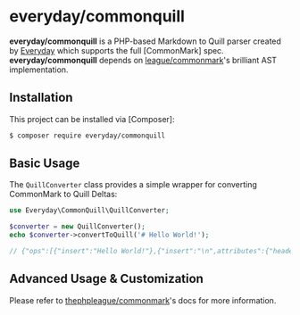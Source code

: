 # everyday/commonquill

**everyday/commonquill** is a PHP-based Markdown to Quill parser created by [Everyday](https://everyday.no) which supports the full [CommonMark] spec. **everyday/commonquill** depends on [league/commonmark](https://github.com/thephpleague/commonmark/)'s brilliant AST implementation.

## Installation

This project can be installed via [Composer]:

``` bash
$ composer require everyday/commonquill
```

## Basic Usage

The `QuillConverter` class provides a simple wrapper for converting CommonMark to Quill Deltas:

```php
use Everyday\CommonQuill\QuillConverter;

$converter = new QuillConverter();
echo $converter->convertToQuill('# Hello World!');

// {"ops":[{"insert":"Hello World!"},{"insert":"\n",attributes":{"header":1}}]}
```

## Advanced Usage & Customization

Please refer to [thephpleague/commonmark](https://github.com/thephpleague/commonmark/blob/master/README.md)'s docs for more information.
